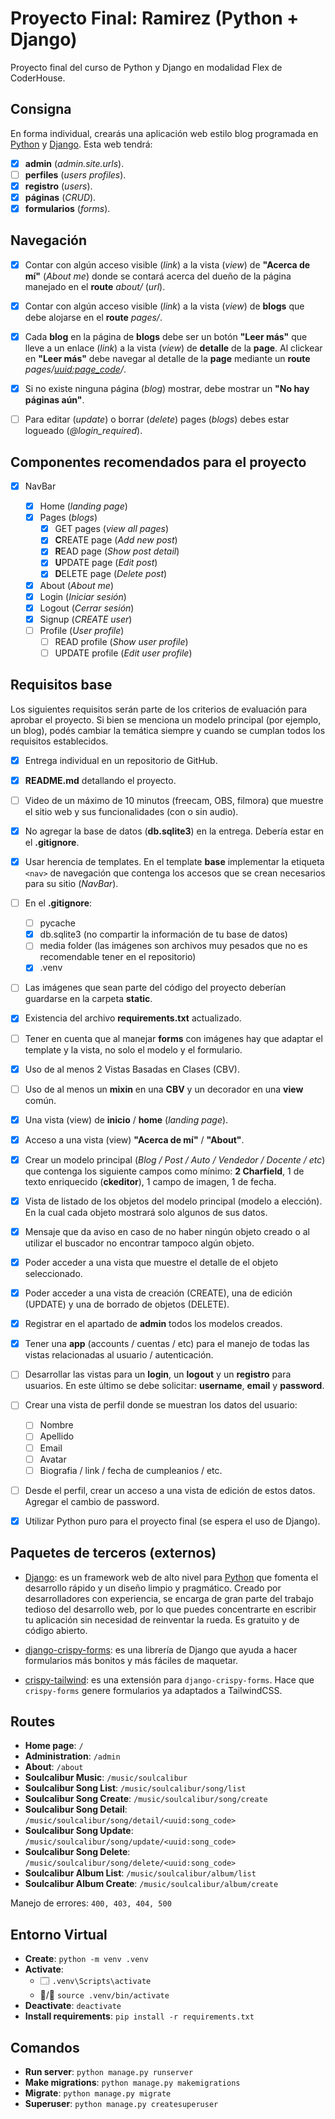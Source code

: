 # Proyecto Final: Ramirez (Python + Django)

Proyecto final del curso de Python y Django en modalidad Flex de CoderHouse.

## Consigna

En forma individual, crearás una aplicación web estilo blog programada en [Python](https://www.python.org/) y [Django](https://www.djangoproject.com/). Esta web tendrá:

- [x] **admin** (_admin.site.urls_).
- [ ] **perfiles** (_users profiles_).
- [x] **registro** (_users_).
- [x] **páginas** (_CRUD_).
- [x] **formularios** (_forms_).

## Navegación

- [x] Contar con algún acceso visible (_link_) a la vista (_view_) de **"Acerca de mí"** (_About me_) donde se contará acerca del dueño de la página manejado en el **route** _about/_ (_url_).

- [x] Contar con algún acceso visible (_link_) a la vista (_view_) de **blogs** que debe alojarse en el **route** _pages/_.

- [x] Cada **blog** en la página de **blogs** debe ser un botón **"Leer más"** que lleve a un enlace (_link_) a la vista (_view_) de **detalle** de la **page**. Al clickear en **"Leer más"** debe navegar al detalle de la **page** mediante un **route** _pages/<uuid:page_code>/_.

- [x] Si no existe ninguna página (_blog_) mostrar, debe mostrar un **"No hay páginas aún"**.

- [ ] Para editar (_update_) o borrar (_delete_) pages (_blogs_) debes estar logueado (_@login_required_).

## Componentes recomendados para el proyecto

- [x] NavBar

  - [x] Home (_landing page_)
  - [x] Pages (_blogs_)
    - [x] GET pages (_view all pages_)
    - [x] **C**REATE page (_Add new post_)
    - [x] **R**EAD page (_Show post detail_)
    - [x] **U**PDATE page (_Edit post_)
    - [x] **D**ELETE page (_Delete post_)
  - [x] About (_About me_)
  - [x] Login (_Iniciar sesión_)
  - [x] Logout (_Cerrar sesión_)
  - [x] Signup (_CREATE user_)
  - [ ] Profile (_User profile_)
    - [ ] READ profile (_Show user profile_)
    - [ ] UPDATE profile (_Edit user profile_)

## Requisitos base

Los siguientes requisitos serán parte de los criterios de evaluación para aprobar el proyecto. Si bien se menciona un modelo principal (por ejemplo, un blog), podés cambiar la temática siempre y cuando se cumplan todos los requisitos establecidos.

- [x] Entrega individual en un repositorio de GitHub.
- [x] **README.md** detallando el proyecto.
- [ ] Video de un máximo de 10 minutos (freecam, OBS, filmora) que muestre el sitio web y sus funcionalidades (con o sin audio).
- [x] No agregar la base de datos (**db.sqlite3**) en la entrega. Debería estar en el **.gitignore**.
- [x] Usar herencia de templates. En el template **base** implementar la etiqueta `<nav>` de navegación que contenga los accesos que se crean necesarios para su sitio (_NavBar_).
- [ ] En el **.gitignore**:

  - [ ] pycache
  - [x] db.sqlite3 (no compartir la información de tu base de datos)
  - [ ] media folder (las imágenes son archivos muy pesados que no es recomendable tener en el repositorio)
  - [x] .venv

- [ ] Las imágenes que sean parte del código del proyecto deberían guardarse en la carpeta **static**.
- [x] Existencia del archivo **requirements.txt** actualizado.
- [ ] Tener en cuenta que al manejar **forms** con imágenes hay que adaptar el template y la vista, no solo el modelo y el formulario.
- [x] Uso de al menos 2 Vistas Basadas en Clases (CBV).
- [ ] Uso de al menos un **mixin** en una **CBV** y un decorador en una **view** común.
- [x] Una vista (view) de **inicio** / **home** (_landing page_).
- [x] Acceso a una vista (view) **"Acerca de mí"** / **"About"**.
- [x] Crear un modelo principal (_Blog / Post / Auto / Vendedor / Docente / etc_) que contenga los siguiente campos como mínimo: **2 Charfield**, 1 de texto enriquecido (**ckeditor**), 1 campo de imagen, 1 de fecha.
- [x] Vista de listado de los objetos del modelo principal (modelo a elección). En la cual cada objeto mostrará solo algunos de sus datos.
- [x] Mensaje que da aviso en caso de no haber ningún objeto creado o al utilizar el buscador no encontrar tampoco algún objeto.
- [x] Poder acceder a una vista que muestre el detalle de el objeto seleccionado.
- [x] Poder acceder a una vista de creación (CREATE), una de edición (UPDATE) y una de borrado de objetos (DELETE).
- [x] Registrar en el apartado de **admin** todos los modelos creados.
- [x] Tener una **app** (accounts / cuentas / etc) para el manejo de todas las vistas relacionadas al usuario / autenticación.
- [ ] Desarrollar las vistas para un **login**, un **logout** y un **registro** para usuarios. En este último se debe solicitar: **username**, **email** y **password**.
- [ ] Crear una vista de perfil donde se muestran los datos del usuario:

  - [ ] Nombre
  - [ ] Apellido
  - [ ] Email
  - [ ] Avatar
  - [ ] Biografia / link / fecha de cumpleanios / etc.

- [ ] Desde el perfil, crear un acceso a una vista de edición de estos datos. Agregar el cambio de password.
- [x] Utilizar Python puro para el proyecto final (se espera el uso de Django).

<!-- ## Módulos estándar (internos) -->

<!-- - [os](https://docs.python.org/3/library/os.html): este módulo ofrece una forma portátil de utilizar funcionalidades dependientes del sistema operativo. -->

<!-- - [sys](https://docs.python.org/3/library/sys.html): este módulo proporciona acceso a algunas variables utilizadas o mantenidas por el intérprete y a funciones que interactúan estrechamente con él. Siempre está disponible. A menos que se indique explícitamente lo contrario, todas las variables son de solo lectura. -->

<!-- - [time](https://docs.python.org/3/library/time.html): -->

## Paquetes de terceros (externos)

- [Django](https://www.djangoproject.com/): es un framework web de alto nivel para [Python](https://www.python.org/) que fomenta el desarrollo rápido y un diseño limpio y pragmático. Creado por desarrolladores con experiencia, se encarga de gran parte del trabajo tedioso del desarrollo web, por lo que puedes concentrarte en escribir tu aplicación sin necesidad de reinventar la rueda. Es gratuito y de código abierto.

- [django-crispy-forms](https://django-crispy-forms.readthedocs.io/en/latest/index.html): es una librería de Django que ayuda a hacer formularios más bonitos y más fáciles de maquetar.

- [crispy-tailwind](https://github.com/django-crispy-forms/crispy-tailwind): es una extensión para `django-crispy-forms`. Hace que `crispy-forms` genere formularios ya adaptados a TailwindCSS.

## Routes

- **Home page**: `/`
- **Administration**: `/admin`
- **About**: `/about`
- **Soulcalibur Music**: `/music/soulcalibur`
- **Soulcalibur Song List**: `/music/soulcalibur/song/list`
- **Soulcalibur Song Create**: `/music/soulcalibur/song/create`
- **Soulcalibur Song Detail**: `/music/soulcalibur/song/detail/<uuid:song_code>`
- **Soulcalibur Song Update**: `/music/soulcalibur/song/update/<uuid:song_code>`
- **Soulcalibur Song Delete**: `/music/soulcalibur/song/delete/<uuid:song_code>`
- **Soulcalibur Album List**: `/music/soulcalibur/album/list`
- **Soulcalibur Album Create**: `/music/soulcalibur/album/create`

Manejo de errores: `400, 403, 404, 500`

## Entorno Virtual

- **Create**: `python -m venv .venv`
- **Activate**:
  - 🗔 `.venv\Scripts\activate`
  - 🍏/🐧 `source .venv/bin/activate`
- **Deactivate**: `deactivate`
- **Install requirements**: `pip install -r requirements.txt`

## Comandos

- **Run server**: `python manage.py runserver`
- **Make migrations**: `python manage.py makemigrations`
- **Migrate**: `python manage.py migrate`
- **Superuser**: `python manage.py createsuperuser`
<!-- - **Run tests**: `python manage.py test` -->
